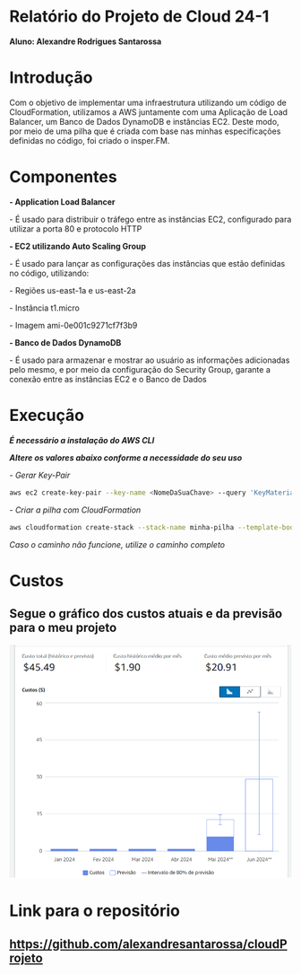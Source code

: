 # Relatório do Projeto de Cloud 24-1

**Aluno: Alexandre Rodrigues Santarossa**

# Introdução

Com o objetivo de implementar uma infraestrutura utilizando um código de CloudFormation, utilizamos a AWS juntamente com uma Aplicação de Load Balancer, um Banco de Dados DynamoDB e instâncias EC2. Deste modo, por meio de uma pilha que é criada com base nas minhas especificações definidas no código, foi criado o insper.FM.

# Componentes

**- Application Load Balancer**</p>
    - É usado para distribuir o tráfego entre as instâncias EC2, configurado para utilizar a porta 80 e protocolo HTTP
        
**- EC2 utilizando Auto Scaling Group**</p>
    - É usado para lançar as configurações das instâncias que estão definidas no código, utilizando:</p>
        - Regiões us-east-1a e us-east-2a </p>
        - Instância t1.micro </p>
        - Imagem ami-0e001c9271cf7f3b9 </p>

**- Banco de Dados DynamoDB**</p>
    - É usado para armazenar e mostrar ao usuário as informações adicionadas pelo mesmo, e por meio da configuração do Security Group, garante a conexão entre as instâncias EC2 e o Banco de Dados

# Execução

***É necessário a instalação do AWS CLI*** </p>
***Altere os valores abaixo conforme a necessidade do seu uso*** </p>
*- Gerar Key-Pair*
```bash
aws ec2 create-key-pair --key-name <NomeDaSuaChave> --query 'KeyMaterial' --output text > <NomeDaSuaChave>.pem
```
*- Criar a pilha com CloudFormation*
```bash
aws cloudformation create-stack --stack-name minha-pilha --template-body file://caminho/para/seu/projeto.yaml --parameters ParameterKey=KeyName,ParameterValue=<NomeDaSuaChave> --capabilities CAPABILITY_IAM
```

*Caso o caminho não funcione, utilize o caminho completo*

# Custos

## Segue o gráfico dos custos atuais e da previsão para o meu projeto

![alt text](imgs\image.png)

# Link para o repositório
## https://github.com/alexandresantarossa/cloudProjeto